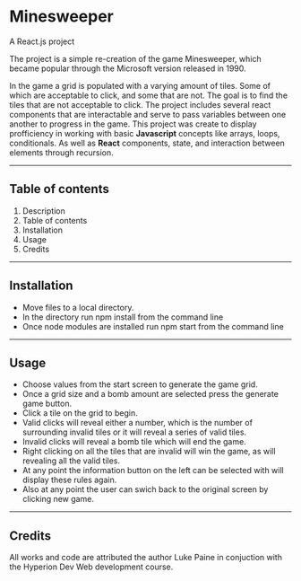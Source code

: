 # Minesweeper
A React.js project

The project is a simple re-creation of the game Minesweeper, which became popular through the Microsoft version released in 1990.

In the game a grid is populated with a varying amount of tiles. Some of which are acceptable to click, and some that are not. The goal is to find the tiles that are not acceptable to click.
The project includes several react components that are interactable and serve to pass variables between one another to progress in the game.
This project was create to display profficiency in working with basic **Javascript** concepts like arrays, loops, conditionals. As well as **React** components, state, and interaction between elements through recursion.

---
## Table of contents
1. Description
2. Table of contents
3. Installation
4. Usage
5. Credits
---
## Installation
- Move files to a local directory.
- In the directory run npm install from the command line
- Once node modules are installed run npm start from the command line
---
## Usage
- Choose values from the start screen to generate the game grid.
- Once a grid size and a bomb amount are selected press the generate game button.
- Click a tile on the grid to begin.
- Valid clicks will reveal either a number, which is the number of surrounding invalid tiles or it will reveal a series of valid tiles.
- Invalid clicks will reveal a bomb tile which will end the game.
- Right clicking on all the tiles that are invalid will win the game, as will revealing all the valid tiles.
- At any point the information button on the left can be selected with will display these rules again.
- Also at any point the user can swich back to the original screen by clicking new game.
---
## Credits
All works and code are attributed the author Luke Paine in conjuction with the Hyperion Dev Web development course.
